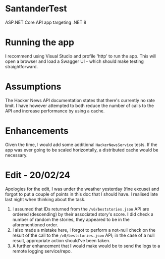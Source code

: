 # SantanderTest
ASP.NET Core API app targeting .NET 8

# Running the app
I recommend using Visual Studio and profile 'http' to run the app. This will open a browser and load a Swagger UI - which should make testing straightforward.

# Assumptions
The Hacker News API documentation states that there's currently no rate limit. I have however attempted to both reduce the number of calls to the API and increase performance by using a cache.

# Enhancements
Given the time, I would add some additional `HackerNewsService` tests. If the app was ever going to be scaled horizontally, a distributed cache would be necessary.

# Edit - 20/02/24
Apologies for the edit, I was under the weather yesterday (fine excuse) and forgot to put a couple of points in this doc that I should have. I realised late last night when thinking about the task.
1. I assumed that IDs returned from the `/v0/beststories.json` API are ordered (descending) by their associated story's score. I did check a number of random the stories, they appeared to be in the aforementioned order.
2. I also made a mistake here, I forgot to perform a not-null check on the result of the call to the `/v0/beststories.json` API; in the case of a null result, appropriate action should've been taken.
3. A further enhancement that I would make would be to send the logs to a remote logging service/repo.
